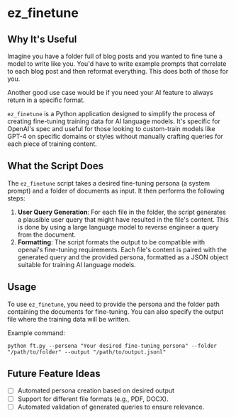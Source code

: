 # ez_finetune

## Why It's Useful
Imagine you have a folder full of blog posts and you wanted to fine tune a model to write like you. You'd have to write example prompts that correlate to each blog post and then reformat everything. This does both of those for you.

Another good use case would be if you need your AI feature to always return in a specific format. 

`ez_finetune` is a Python application designed to simplify the process of creating fine-tuning training data for AI language models. It's specific for OpenAI's spec and useful for those looking to custom-train models like GPT-4 on specific domains or styles without manually crafting queries for each piece of training content.

## What the Script Does
The `ez_finetune` script takes a desired fine-tuning persona (a system prompt) and a folder of documents as input. It then performs the following steps:
1. **User Query Generation**: For each file in the folder, the script generates a plausible user query that might have resulted in the file's content. This is done by using a large language model to reverse engineer a query from the document.
2. **Formatting**: The script formats the output to be compatible with openai's fine-tuning requirements. Each file's content is paired with the generated query and the provided persona, formatted as a JSON object suitable for training AI language models.

## Usage
To use `ez_finetune`, you need to provide the persona and the folder path containing the documents for fine-tuning. You can also specify the output file where the training data will be written.

Example command:
```shell
python ft.py --persona "Your desired fine-tuning persona" --folder "/path/to/folder" --output "/path/to/output.jsonl"
```

## Future Feature Ideas
- [ ] Automated persona creation based on desired output
- [ ] Support for different file formats (e.g., PDF, DOCX).
- [ ] Automated validation of generated queries to ensure relevance.
